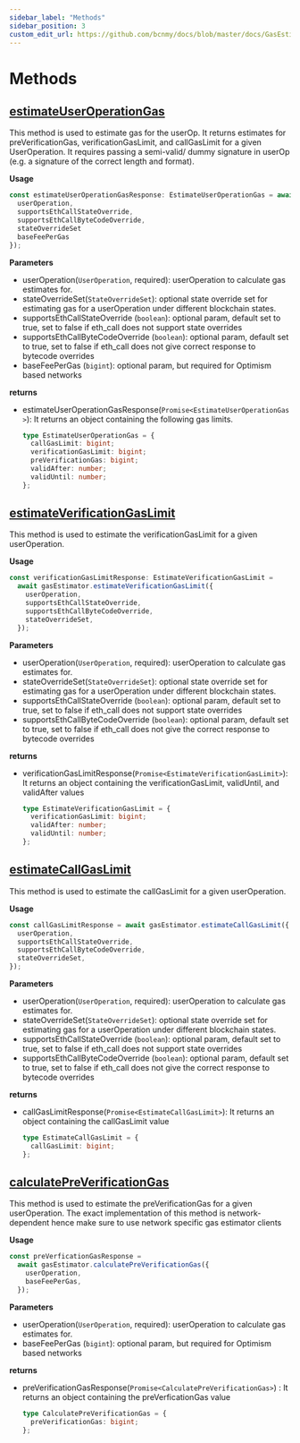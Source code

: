 ```yaml
---
sidebar_label: "Methods"
sidebar_position: 3
custom_edit_url: https://github.com/bcnmy/docs/blob/master/docs/GasEstimations/methods.mdx
---
```


# Methods

## [estimateUserOperationGas](https://github.com/bcnmy/entry-point-gas-estimations/blob/52dee03ee0ecdff78e4dae16152277de8505d4c8/src/gas-estimator/entry-point-v6/GasEstimator/GasEstimator.ts#L118C9-L118C33)

This method is used to estimate gas for the userOp. It returns estimates for preVerificationGas, verificationGasLimit, and callGasLimit for a given UserOperation. It requires passing a semi-valid/ dummy signature in userOp (e.g. a signature of the correct length and format).

**Usage**

```ts
const estimateUserOperationGasResponse: EstimateUserOperationGas = await gasEstimator.estimateUserOperationGas({
  userOperation,
  supportsEthCallStateOverride,
  supportsEthCallByteCodeOverride,
  stateOverrideSet
  baseFeePerGas
});
```

**Parameters**

- userOperation(`UserOperation`, required): userOperation to calculate gas estimates for.
- stateOverrideSet(`StateOverrideSet`): optional state override set for estimating gas for a userOperation under different blockchain states.
- supportsEthCallStateOverride (`boolean`): optional param, default set to true, set to false if eth_call does not support state overrides
- supportsEthCallByteCodeOverride (`boolean`): optional param, default set to true, set to false if eth_call does not give correct response to bytecode overrides
- baseFeePerGas (`bigint`): optional param, but required for Optimism based networks

**returns**

- estimateUserOperationGasResponse(`Promise<EstimateUserOperationGas>`): It returns an object containing the following gas limits.

  ```ts
  type EstimateUserOperationGas = {
    callGasLimit: bigint;
    verificationGasLimit: bigint;
    preVerificationGas: bigint;
    validAfter: number;
    validUntil: number;
  };
  ```

## [estimateVerificationGasLimit](https://github.com/bcnmy/entry-point-gas-estimations/blob/52dee03ee0ecdff78e4dae16152277de8505d4c8/src/gas-estimator/entry-point-v6/GasEstimator/GasEstimator.ts#L177C9-L177C37)

This method is used to estimate the verificationGasLimit for a given userOperation.

**Usage**

```ts
const verificationGasLimitResponse: EstimateVerificationGasLimit =
  await gasEstimator.estimateVerificationGasLimit({
    userOperation,
    supportsEthCallStateOverride,
    supportsEthCallByteCodeOverride,
    stateOverrideSet,
  });
```

**Parameters**

- userOperation(`UserOperation`, required): userOperation to calculate gas estimates for.
- stateOverrideSet(`StateOverrideSet`): optional state override set for estimating gas for a userOperation under different blockchain states.
- supportsEthCallStateOverride (`boolean`): optional param, default set to true, set to false if eth_call does not support state overrides
- supportsEthCallByteCodeOverride (`boolean`): optional param, default set to true, set to false if eth_call does not give the correct response to bytecode overrides

**returns**

- verificationGasLimitResponse(`Promise<EstimateVerificationGasLimit>`): It returns an object containing the verificationGasLimit, validUntil, and validAfter values

  ```ts
  type EstimateVerificationGasLimit = {
    verificationGasLimit: bigint;
    validAfter: number;
    validUntil: number;
  };
  ```

## [estimateCallGasLimit](https://github.com/bcnmy/entry-point-gas-estimations/blob/52dee03ee0ecdff78e4dae16152277de8505d4c8/src/gas-estimator/entry-point-v6/GasEstimator/GasEstimator.ts#L221C9-L221C29)

This method is used to estimate the callGasLimit for a given userOperation.

**Usage**

```ts
const callGasLimitResponse = await gasEstimator.estimateCallGasLimit({
  userOperation,
  supportsEthCallStateOverride,
  supportsEthCallByteCodeOverride,
  stateOverrideSet,
});
```

**Parameters**

- userOperation(`UserOperation`, required): userOperation to calculate gas estimates for.
- stateOverrideSet(`StateOverrideSet`): optional state override set for estimating gas for a userOperation under different blockchain states.
- supportsEthCallStateOverride (`boolean`): optional param, default set to true, set to false if eth_call does not support state overrides
- supportsEthCallByteCodeOverride (`boolean`): optional param, default set to true, set to false if eth_call does not give the correct response to bytecode overrides

**returns**

- callGasLimitResponse(`Promise<EstimateCallGasLimit>`): It returns an object containing the callGasLimit value

  ```ts
  type EstimateCallGasLimit = {
    callGasLimit: bigint;
  };
  ```

## [calculatePreVerificationGas](https://github.com/bcnmy/entry-point-gas-estimations/blob/52dee03ee0ecdff78e4dae16152277de8505d4c8/src/gas-estimator/entry-point-v6/GasEstimator/GasEstimator.ts#L291C9-L291C36)

This method is used to estimate the preVerificationGas for a given userOperation. The exact implementation of this method is network-dependent hence make sure to use network specific gas estimator clients

**Usage**

```ts
const preVerficationGasResponse =
  await gasEstimator.calculatePreVerificationGas({
    userOperation,
    baseFeePerGas,
  });
```

**Parameters**

- userOperation(`UserOperation`, required): userOperation to calculate gas estimates for.
- baseFeePerGas (`bigint`): optional param, but required for Optimism based networks

**returns**

- preVerificationGasResponse(`Promise<CalculatePreVerificationGas>`) : It returns an object containing the preVerficationGas value

  ```ts
  type CalculatePreVerificationGas = {
    preVerificationGas: bigint;
  };
  ```
